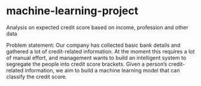 # machine-learning-project
Analysis on expected credit score based on income, profession and other data

Problem statement: Our company has collected basic bank details and gathered a lot of credit-related information. At the moment this requires a lot of manual effort, and management wants to build an intelligent system to segregate the people into credit score brackets. Given a person’s credit-related information, we aim to build a machine learning model that can classify the credit score.
